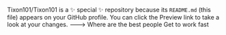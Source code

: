 
Tixon101/Tixon101 is a ✨ special ✨ repository because its `README.md` (this file) appears on your GitHub profile.
You can click the Preview link to take a look at your changes.
--->
Where are the best people
Get to work fast
